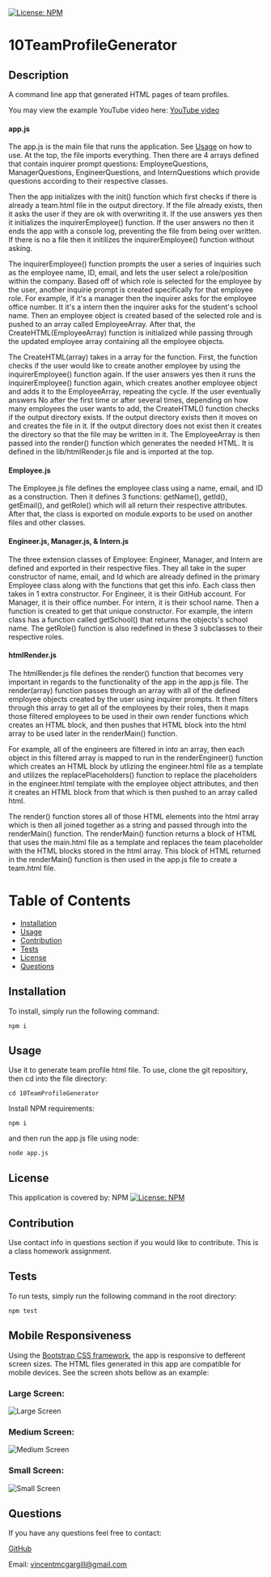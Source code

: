 [![License: NPM](https://img.shields.io/badge/License-NPM%20Package-green.svg)](https://www.npmjs.com/)
 
# 10TeamProfileGenerator
 
## Description 
A command line app that generated HTML pages of team profiles.

You may view the example YouTube video here:
[YouTube video](https://www.youtube.com/watch?v=l9qgnFdjuBo)

#### app.js
The app.js is the main file that runs the application. See [Usage](#usage) on how to use. At the top, the file imports everything. Then there are 4 arrays defined that contain inquirer prompt questions: EmployeeQuestions, ManagerQuestions, EngineerQuestions, and InternQuestions which provide questions according to their respective classes. 

Then the app initializes with the init() function which first checks if there is already a team.html file in the output directory. If the file already exists, then it asks the user if they are ok with overwriting it. If the use answers yes then it initializes the inquirerEmployee() function. If the user answers no then it ends the app with a console log, preventing the file from being over written. If there is no a file then it initilizes the inquirerEmployee() function without asking. 

The inquirerEmployee() function prompts the user a series of inquiries such as the employee name, ID, email, and lets the user select a role/position within the company. Based off of which role is selected for the employee by the user, another inquirie prompt is created specifically for that employee role. For example, if it's a manager then the inquirer asks for the employee office number. It it's a intern then the inquirer asks for the student's school name. Then an employee object is created based of the selected role and is pushed to an array called EmployeeArray. After that, the CreateHTML(EmployeeArray) function is initialized while passing through the updated employee array containing all the employee objects.

The CreateHTML(array) takes in a array for the function. First, the function checks if the user would like to create another employee by using the inquirerEmployee() function again. If the user answers yes then it runs the inquirerEmployee() function again, which creates another employee object and adds it to the EmployeeArray, repeating the cycle. If the user eventually answers No after the first time or after several times, depending on how many employees the user wants to add, the CreateHTML() function checks if the output directory exists. If the output directory exists then it moves on and creates the file in it. If the output directory does not exist then it creates the directory so that the file may be written in it. The EmployeeArray is then passed into the render() function which generates the needed HTML. It is defined in the lib/htmlRender.js file and is imported at the top.

#### Employee.js
The Employee.js file defines the employee class using a name, email, and ID as a construction. Then it defines 3 functions: getName(), getId(), getEmail(), and getRole() which will all return their respective attributes. After that, the class is exported on module.exports to be used on another files and other classes.

#### Engineer.js, Manager.js, & Intern.js
The three extension classes of Employee: Engineer, Manager, and Intern are defined and exported in their respective files. They all take in the super constructor of name, email, and Id which are already defined in the primary Employee class along with the functions that get this info. Each class then takes in 1 extra constructor. For Engineer, it is their GitHub account. For Manager, it is their office number. For intern, it is their school name. Then a function is created to get that unique constructor. For example, the intern class has a function called getSchool() that returns the objects's school name. The getRole() function is also redefined in these 3 subclasses to their respective roles.

#### htmlRender.js
The htmlRender.js file defines the render() function that becomes very important in regards to the functionality of the app in the app.js file. The render(array) function passes through an array with all of the defined employee objects created by the user using inquirer prompts. It then filters through this array to get all of the employees by their roles, then it maps those filtered employees to be used in their own render functions which creates an HTML block, and then pushes that HTML block into the html array to be used later in the renderMain() function. 

For example, all of the engineers are filtered in into an array, then each object in this filtered array is mapped to run in the renderEngineer() function which creates an HTML block by utlizing the engineer.html file as a template and utilizes the replacePlaceholders() function to replace the placeholders in the engineer.html template with the employee object attributes, and then it creates an HTML block from that which is then pushed to an array called html. 

The render() function stores all of those HTML elements into the html array which is then all joined together as a string and passed through into the renderMain() function. The renderMain() function returns a block of HTML that uses the main.html file as a template and replaces the team placeholder with the HTML blocks stored in the html array. This block of HTML returned in the renderMain() function is then used in the app.js file to create a team.html file.

# Table of Contents 
- [Installation](#installation) 
- [Usage](#usage)
- [Contribution](#contribution) 
- [Tests](#tests) 
- [License](#license) 
- [Questions](#questions) 
 
## Installation 
To install, simply run the following command:
```
npm i
```
 
## Usage 
Use it to generate team profile html file. To use, clone the git repository, then cd into the file directory:

```
cd 10TeamProfileGenerator
```

Install NPM requirements:

```
npm i
```

and then run the app.js file using node:

```
node app.js
```
 
## License 
This application is covered by: NPM [![License: NPM](https://img.shields.io/badge/License-NPM%20Package-green.svg)](https://www.npmjs.com/)
 
## Contribution 
Use contact info in questions section if you would like to contribute. This is a class homework assignment.
 
## Tests 
To run tests, simply run the following command in the root directory:

```
npm test
```

## Mobile Responsiveness
Using the [Bootstrap CSS framework](https://getbootstrap.com/), the app is responsive to defferent screen sizes. The HTML files generated in this app are compatible for mobile devices. See the screen shots bellow as an example:

### Large Screen:

![Large Screen](./screenshots/Screenshot_1.png)

### Medium Screen:

![Medium Screen](./screenshots/Screenshot_2.png)

### Small Screen:

![Small Screen](./screenshots/Screenshot_3.png)
 
## Questions 
If you have any questions feel free to contact: 
 
[GitHub](https://github.com/vmcgargill) 
 
Email: [vincentmcgargill@gmail.com](mailto:vincentmcgargill@gmail.com)